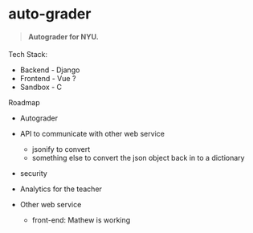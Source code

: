 # auto-grader

> #### Autograder for NYU.

Tech Stack:

- Backend - Django
- Frontend - Vue ?
- Sandbox - C


Roadmap
- Autograder
- API to communicate with other web service
    - jsonify to convert
    - something else to convert the json object back in to a dictionary
- security
- Analytics for the teacher

- Other web service
  - front-end: Mathew is working
